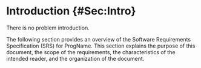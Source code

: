 # Introduction {#Sec:Intro}

There is no problem introduction.

The following section provides an overview of the Software Requirements Specification (SRS) for ProgName. This section explains the purpose of this document, the scope of the requirements, the characteristics of the intended reader, and the organization of the document.
